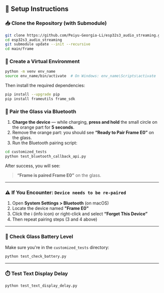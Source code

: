 ## 🔧 Setup Instructions

### 📥 Clone the Repository (with Submodule)

```bash
git clone https://github.com/Peiyu-Georgia-Li/esp32s3_audio_streaming.git
cd esp32s3_audio_streaming
git submodule update --init --recursive
cd main/frame
```


### 🐍 Create a Virtual Environment

```bash
python -m venv env_name
source env_name/bin/activate  # On Windows: env_name\Scripts\activate
```

Then install the required dependencies:

```bash
pip install --upgrade pip
pip install frameutils frame_sdk
```


### 🔄 Pair the Glass via Bluetooth

1. **Charge the device** — while charging, **press and hold** the small circle on the orange part for **5 seconds**.
3. Remove the orange part: you should see **“Ready to Pair Frame E0”** on the glass.
4. Run the Bluetooth pairing script:

```bash
cd customized_tests
python test_bluetooth_callback_api.py
```

After success, you will see:  
> **“Frame is paired Frame E0”** on the glass.

---

### ⚠️ If You Encounter: `Device needs to be re-paired`

1. Open **System Settings > Bluetooth** (on macOS)
2. Locate the device named **"Frame E0"**
3. Click the ℹ️ (info icon) or right-click and select **“Forget This Device”**
4. Then repeat pairing steps (3 and 4 above)

---

### 🔋 Check Glass Battery Level

Make sure you're in the `customized_tests` directory:

```bash
python test_check_battery.py
```

---

### ⏱️ Test Text Display Delay

```bash
python test_text_display_delay.py
```

